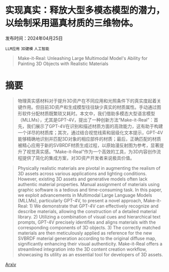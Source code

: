 # 实现真实：释放大型多模态模型的潜力，以绘制采用逼真材质的三维物体。

发布时间：2024年04月25日

`LLM应用` `3D建模` `人工智能`

> Make-it-Real: Unleashing Large Multimodal Model's Ability for Painting 3D Objects with Realistic Materials

# 摘要

> 物理真实感材料对于提升3D资产在不同应用和光照条件下的真实度起着关键作用。但目前3D资产和生成模型往往缺少真实的材质属性。手动通过图形软件分配材质既繁琐又耗时。本文中，我们借助多模态大型语言模型（MLLMs），尤其是GPT-4V，提出了一种创新方法“Make-it-Real”：首先，我们展示了GPT-4V在识别和描述材质方面的高效能力，这有助于构建一个详尽的材质库；其次，通过结合视觉线索和层级化文本提示，GPT-4V能够精确地识别并匹配3D对象的相应部件的材质；最后，正确匹配的材质被精心应用于新的SVBRDF材质生成过程，以原始漫反射图为参考，显著提升了视觉真实感。“Make-it-Real”作为一个高效的工具，为3D内容创作流程提供了简化的集成方案，对3D资产开发者来说极具价值。

> Physically realistic materials are pivotal in augmenting the realism of 3D assets across various applications and lighting conditions. However, existing 3D assets and generative models often lack authentic material properties. Manual assignment of materials using graphic software is a tedious and time-consuming task. In this paper, we exploit advancements in Multimodal Large Language Models (MLLMs), particularly GPT-4V, to present a novel approach, Make-it-Real: 1) We demonstrate that GPT-4V can effectively recognize and describe materials, allowing the construction of a detailed material library. 2) Utilizing a combination of visual cues and hierarchical text prompts, GPT-4V precisely identifies and aligns materials with the corresponding components of 3D objects. 3) The correctly matched materials are then meticulously applied as reference for the new SVBRDF material generation according to the original diffuse map, significantly enhancing their visual authenticity. Make-it-Real offers a streamlined integration into the 3D content creation workflow, showcasing its utility as an essential tool for developers of 3D assets.

[Arxiv](https://arxiv.org/abs/2404.16829)